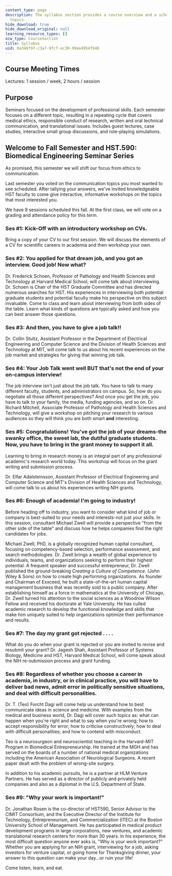 ```yaml
---
content_type: page
description: The syllabus section provides a course overview and a schedule of lecture
  topics.
hide_download: true
hide_download_original: null
learning_resource_types: []
ocw_type: CourseSection
title: Syllabus
uid: 0a346f97-c3a7-9fcf-ec30-99ee4954fb48
---
```


Course Meeting Times
--------------------

Lectures: 1 session / week, 2 hours / session

Purpose
-------

Seminars focused on the development of professional skills. Each semester focuses on a different topic, resulting in a repeating cycle that covers medical ethics, responsible conduct of research, written and oral technical communication, and translational issues. Includes guest lectures, case studies, interactive small group discussions, and role-playing simulations.

Welcome to Fall Semester and HST.590: Biomedical Engineering Seminar Series
---------------------------------------------------------------------------

As promised, this semester we will shift our focus from ethics to communication.

Last semester you voted on the communication topics you most wanted to see scheduled. After tallying your answers, we've invited knowledgeable HST faculty to come give interactive, informative workshops on the topics that most interested you.

We have 9 sessions scheduled this fall. At the first class, we will vote on a grading and attendance policy for this term.

### Ses #1: Kick-Off with an introductory workshop on CVs.

Bring a copy of your CV to our first session. We will discuss the elements of a CV for scientific careers in academia and then workshop your own.

### Ses #2: You applied for that dream job, and you got an interview. Good job! Now what?

Dr. Frederick Schoen, Professor of Pathology and Health Sciences and Technology at Harvard Medical School, will come talk about interviewing. Dr. Schoen is Chair of the HST Graduate Committee and has directed numerous searches for HST. His experiences in interviewing both potential graduate students and potential faculty make his perspective on this subject invaluable. Come to class and learn about interviewing from both sides of the table. Learn what kinds of questions are typically asked and how you can best answer those questions.

### Ses #3: And then, you have to give a job talk!!

Dr. Collin Stultz, Assistant Professor in the Department of Electrical Engineering and Computer Science and the Division of Health Sciences and Technology at MIT, will come talk to us about his recent experiences on the job market and strategies for giving that winning job talk.

### Ses #4: Your Job Talk went well BUT that's not the end of your on-campus interview!

The job interview isn't just about the job talk. You have to talk to many different faculty, students, and administrators on campus. So, how do you negotiate all those different perspectives? And once you get the job, you have to talk to your family, the media, funding agencies, and so on. Dr. Richard Mitchell, Associate Professor of Pathology and Health Sciences and Technology, will give a workshop on pitching your research to various audiences so they will think you are both smart **and** interesting.

### Ses #5: Congratulations! You've got the job of your dreams-the swanky office, the sweet lab, the dutiful graduate students. Now, you have to bring in the grant money to support it all.

Learning to bring in research money is an integral part of any professional academic's research world today. This workshop will focus on the grant writing and submission process.

Dr. Elfar Adalsteinsson, Assistant Professor of Electrical Engineering and Computer Science and MIT's Division of Health Sciences and Technology, will come talk to us about his experiences writing NIH grants.

### Ses #6: Enough of academia! I'm going to industry!

Before heading off to industry, you want to consider what kind of job or company is best-suited to your needs and interests-not just your skills. In this session, consultant Michael Zwell will provide a perspective "from the other side of the table" and discuss how he helps companies find the right candidates for jobs.

Michael Zwell, PhD, is a globally recognized human capital consultant, focusing on competency-based selection, performance assessment, and search methodologies. Dr. Zwell brings a wealth of global experience to individuals, teams, and organizations seeking to perform their highest potential. A frequent speaker and successful entrepreneur, Dr. Zwell published the ground-breaking _Creating a Culture of Competence_. (John Wiley & Sons) on how to create high performing organizations. As founder and Chairman of Exxceed, he built a state-of-the-art human capital management business that was recently sold to a public company. After establishing himself as a force in mathematics at the University of Chicago, Dr. Zwell turned his attention to the social sciences as a Woodrow Wilson Fellow and received his doctorate at Yale University. He has culled academic research to develop the functional knowledge and skills that make him uniquely suited to help organizations optimize their performance and results.

### Ses #7: The day my grant got rejected . . . .

What do you do when your grant is rejected or you are invited to revise and resubmit your grant? Dr. Jagesh Shah, Assistant Professor of Systems Biology, Medicine and HST, Harvard Medical School, will come speak about the NIH re-submission process and grant funding.

### Ses #8: Regardless of whether you choose a career in academia, in industry, or in clinical practice, you will have to deliver bad news, admit error in politically sensitive situations, and deal with difficult personalities.

Dr. T. (Teo) Forcht Dagi will come help us understand how to best communicate ideas in science and medicine. With examples from the medical and business world, Dr. Dagi will cover such topics as: what can happen when you're right and what to say when you're wrong; how to accept responsibility for error; how to criticise constructively; how to deal with difficult personalities; and how to contend with misconduct.

Teo is a neurosurgeon and neuroscientist teaching in the Harvard-MIT Program in Biomedical Entrepreneurship. He trained at the MGH and has served on the boards of a number of national medical organizations including the American Association of Neurological Surgeons. A recent paper dealt with the problem of wrong-site surgery.

In addition to his academic pursuits, he is a partner at HLM Venture Partners. He has served as a director of publicly and privately held companies and also as a diplomat in the U.S. Department of State.

### Ses #9: "Why your work is important!"

Dr. Jonathan Rosen is the co-director of HST590, Senior Advisor to the CIMIT Consortium, and the Executive Director of the Institute for Technology, Entrepreneurism, and Commercialization (ITEC) at the Boston University School of Management. He has participated in medical product development programs in large corporations, new ventures, and academic translational research centers for more than 30 years. In his experience, the most difficult question anyone ever asks is, "Why is your work important?" Whether you are applying for an NIH grant, interviewing for a job, asking investors for venture capital, or going home for Thanksgiving dinner, your answer to this question can make your day...or ruin your life!

Come listen, learn, and eat.